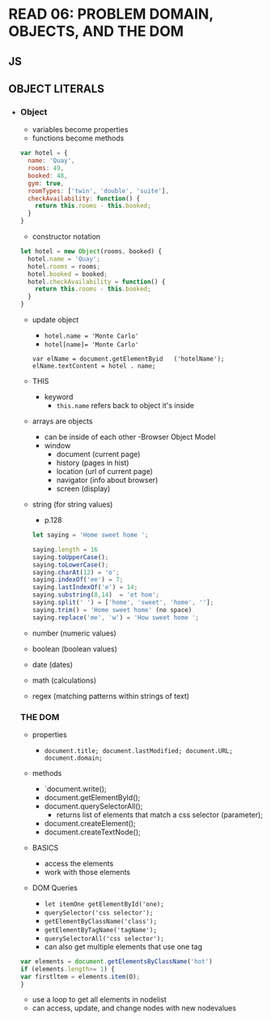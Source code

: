 # READ 06: PROBLEM DOMAIN, OBJECTS, AND THE DOM

## JS

## OBJECT LITERALS

- ### Object
  - variables become properties
  - functions become methods
  ```js
  var hotel = {
    name: 'Quay',
    rooms: 49,
    booked: 48,
    gym: true,
    roomTypes: ['twin', 'double', 'suite'],
    checkAvailability: function() {
      return this.rooms - this.booked;
    }
  }
  ```
  - constructor notation
  ```js
  let hotel = new Object(rooms, booked) {
    hotel.name = 'Quay';
    hotel.rooms = rooms;
    hotel.booked = booked;
    hotel.checkAvailability = function() {
      return this.rooms - this.booked;
    }
  }
  ```
  - update object 
    - `hotel.name = 'Monte Carlo'`
    - `hotel[name]= 'Monte Carlo'`
    ```
    var elName = document.getElementByid   ('hotelName');
    elName.textContent = hotel . name;
    ```
  
  - THIS
    - keyword
      - `this.name` refers back to object it's inside
  - arrays are objects
    - can be inside of each other
  -Browser Object Model
    - window
      - document (current page)
      - history (pages in hist)
      - location (url of current page)
      - navigator (info about browser)
      - screen (display)


  - string (for string values)
    - p.128
    ```js
    let saying = 'Home sweet home ';

    saying.length = 16
    saying.toUpperCase();
    saying.toLowerCase();
    saying.charAt(12) = 'o';
    saying.indexOf('ee') = 7;
    saying.lastIndexOf('e') = 14;
    saying.substring(8,14)  = 'et hom';
    saying.split(' ') = ['home', 'sweet', 'home', ''];
    saying.trim() = 'Home sweet home' (no space)
    saying.replace('me', 'w') = 'How sweet home ';
    ```
  - number (numeric values)
  - boolean (boolean values)
  - date (dates)
  - math (calculations)
  - regex (matching patterns within strings of text)

  ### THE DOM
  - properties
    - `document.title; document.lastModified; document.URL; document.domain;`
  - methods
    - `document.write(); 
    - document.getElementById(); 
    - document.querySelectorAll();
      - returns list of elements that match a css selector (parameter);
    - document.createElement(); 
    - document.createTextNode();

  - BASICS
    - access the elements
    - work with those elements
  
  - DOM Queries
    - `let itemOne getElementById('one);`
    - `querySelector('css selector');`
    - `getElementByClassName('class');`
    - `getElementByTagName('tagName');`
    - `querySelectorAll('css selector');`
    - can also get multiple elements that use one tag
  ```js
  var elements = document.getElementsByClassName('hot')
  if (elements.length>= 1) {
  var firstltem = elements.item(O);
  }
  ```
  - use a loop to get all elements in nodelist
  - can access, update, and change nodes with new nodevalues

